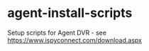 # agent-install-scripts
Setup scripts for Agent DVR - see https://www.ispyconnect.com/download.aspx

